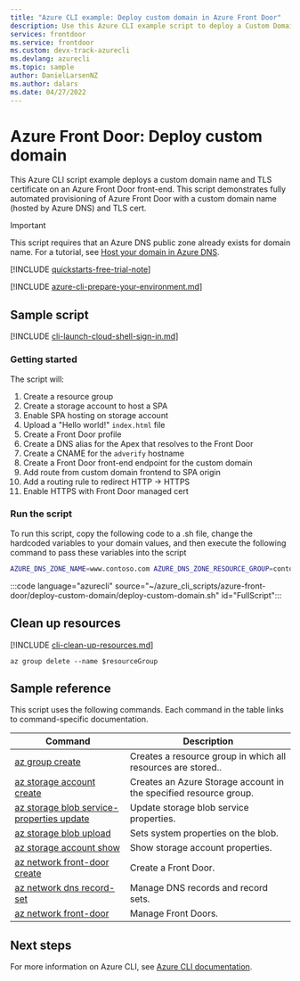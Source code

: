 ```yaml
---
title: "Azure CLI example: Deploy custom domain in Azure Front Door" 
description: Use this Azure CLI example script to deploy a Custom Domain name and TLS certificate on an Azure Front Door front-end. 
services: frontdoor
ms.service: frontdoor
ms.custom: devx-track-azurecli
ms.devlang: azurecli
ms.topic: sample
author: DanielLarsenNZ
ms.author: dalars
ms.date: 04/27/2022 
---
```


# Azure Front Door: Deploy custom domain

This Azure CLI script example deploys a custom domain name and TLS certificate on an Azure Front Door front-end. This script demonstrates fully automated provisioning of Azure Front Door with a custom domain name (hosted by Azure DNS) and TLS cert.

> [!IMPORTANT]
> This script requires that an Azure DNS public zone already exists for domain name. For a tutorial, see [Host your domain in Azure DNS](../../dns/dns-delegate-domain-azure-dns.md).

[!INCLUDE [quickstarts-free-trial-note](../../../includes/quickstarts-free-trial-note.md)]

[!INCLUDE [azure-cli-prepare-your-environment.md](../../../includes/azure-cli-prepare-your-environment.md)]

## Sample script

[!INCLUDE [cli-launch-cloud-shell-sign-in.md](../../../includes/cli-launch-cloud-shell-sign-in.md)]

### Getting started

The script will:

1. Create a resource group
1. Create a storage account to host a SPA
1. Enable SPA hosting on storage account
1. Upload a "Hello world!" `index.html` file
1. Create a Front Door profile
1. Create a DNS alias for the Apex that resolves to the Front Door
1. Create a CNAME for the `adverify` hostname
1. Create a Front Door front-end endpoint for the custom domain
1. Add route from custom domain frontend to SPA origin
1. Add a routing rule to redirect HTTP -> HTTPS
1. Enable HTTPS with Front Door managed cert

### Run the script

To run this script, copy the following code to a .sh file, change the hardcoded variables to your domain values, and then execute the following command to pass these variables into the script

```bash
AZURE_DNS_ZONE_NAME=www.contoso.com AZURE_DNS_ZONE_RESOURCE_GROUP=contoso-rg ./deploy-custom-apex-domain.sh
```

:::code language="azurecli" source="~/azure_cli_scripts/azure-front-door/deploy-custom-domain/deploy-custom-domain.sh" id="FullScript":::

## Clean up resources

[!INCLUDE [cli-clean-up-resources.md](../../../includes/cli-clean-up-resources.md)]

```azurecli
az group delete --name $resourceGroup
```

## Sample reference

This script uses the following commands. Each command in the table links to command-specific documentation.

| Command | Description |
|---|---|
| [az group create](/cli/azure/group#az-group-create) | Creates a resource group in which all resources are stored.. |
| [az storage account create](/cli/azure/storage/account) | Creates an Azure Storage account in the specified resource group. |
| [az storage blob service-properties update](/cli/azure/storage/blob/service-properties#az-storage-blob-service-properties-update) | Update storage blob service properties. |
| [az storage blob upload](/cli/azure/storage/blob#az-storage-blob-update) | Sets system properties on the blob. |
| [az storage account show](/cli/azure/storage/account#az-storage-account-show) | Show storage account properties.|
| [az network front-door create](/cli/azure/network/front-door#az-network-front-door-create) | Create a Front Door.|
| [az network dns record-set](/cli/azure/network/dns/record-set) | Manage DNS records and record sets.|
| [az network front-door](/cli/azure/network/front-door) | Manage Front Doors.|

## Next steps

For more information on Azure CLI, see [Azure CLI documentation](/cli/azure).
